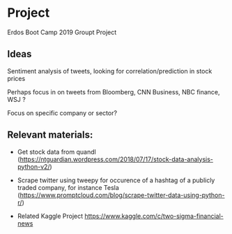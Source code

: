 # Project
Erdos Boot Camp 2019 Groupt Project

## Ideas 

Sentiment analysis of tweets, looking for correlation/prediction in stock prices 

Perhaps focus in on tweets from Bloomberg, CNN Business, NBC finance, WSJ ?

Focus on specific company or sector?

## Relevant materials:

* Get stock data from quandl (https://ntguardian.wordpress.com/2018/07/17/stock-data-analysis-python-v2/)

* Scrape twitter using tweepy for occurence of a hashtag of a publicly traded company, for instance Tesla (https://www.promptcloud.com/blog/scrape-twitter-data-using-python-r/)

* Related Kaggle Project https://www.kaggle.com/c/two-sigma-financial-news
